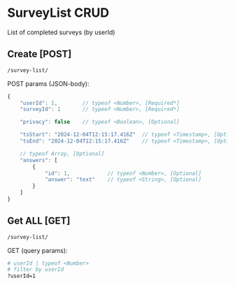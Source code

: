 # SurveyList CRUD

List of completed surveys (by userId)

## Create [POST]

```bash
/survey-list/
```

POST params (JSON-body):

```js
{
    "userId": 1,        // typeof <Number>, [Required*]
    "surveyId": 1       // typeof <Number>, [Required*] 

    "privacy": false    // typeof <Boolean>, [Optional] 

    "tsStart": "2024-12-04T12:15:17.416Z"  // typeof <Timestamp>, [Optional] new Date().toISOString()
    "tsEnd": "2024-12-04T12:15:17.416Z"    // typeof <Timestamp>, [Optional] new Date().toISOString()

    // typeof Array, [Optional]
    "answers": [
        {
            "id": 1,            // typeof <Number>, [Optional]
            "answer": "text"    // typeof <String>, [Optional]
        }
    ]
}
```

## Get ALL [GET]

```bash
/survey-list/
```

GET (query params):

```bash
# userId | typeof <Number>
# filter by userId
?userId=1
```
